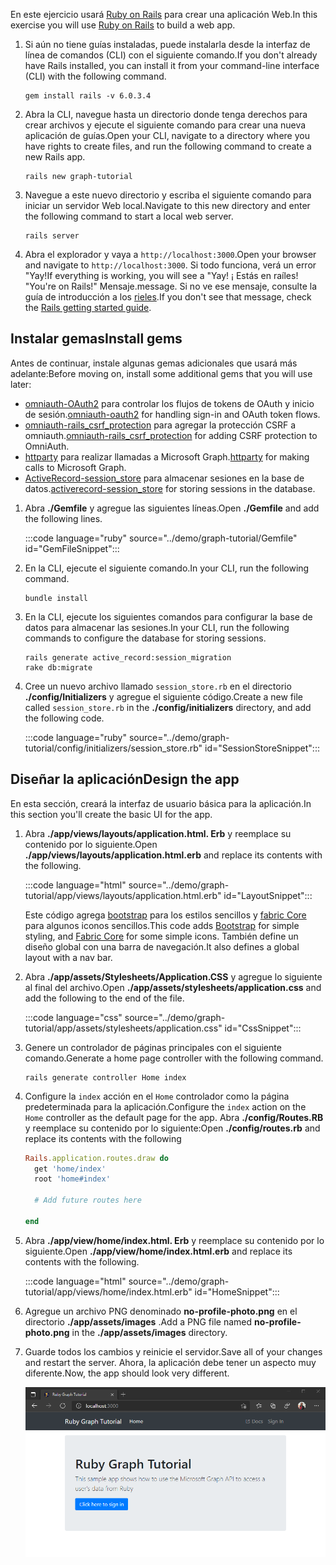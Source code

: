 <!-- markdownlint-disable MD002 MD041 -->

<span data-ttu-id="c6082-101">En este ejercicio usará [Ruby on Rails](https://rubyonrails.org/) para crear una aplicación Web.</span><span class="sxs-lookup"><span data-stu-id="c6082-101">In this exercise you will use [Ruby on Rails](https://rubyonrails.org/) to build a web app.</span></span>

1. <span data-ttu-id="c6082-102">Si aún no tiene guías instaladas, puede instalarla desde la interfaz de línea de comandos (CLI) con el siguiente comando.</span><span class="sxs-lookup"><span data-stu-id="c6082-102">If you don't already have Rails installed, you can install it from your command-line interface (CLI) with the following command.</span></span>

    ```Shell
    gem install rails -v 6.0.3.4
    ```

1. <span data-ttu-id="c6082-103">Abra la CLI, navegue hasta un directorio donde tenga derechos para crear archivos y ejecute el siguiente comando para crear una nueva aplicación de guías.</span><span class="sxs-lookup"><span data-stu-id="c6082-103">Open your CLI, navigate to a directory where you have rights to create files, and run the following command to create a new Rails app.</span></span>

    ```Shell
    rails new graph-tutorial
    ```

1. <span data-ttu-id="c6082-104">Navegue a este nuevo directorio y escriba el siguiente comando para iniciar un servidor Web local.</span><span class="sxs-lookup"><span data-stu-id="c6082-104">Navigate to this new directory and enter the following command to start a local web server.</span></span>

    ```Shell
    rails server
    ```

1. <span data-ttu-id="c6082-105">Abra el explorador y vaya a `http://localhost:3000`.</span><span class="sxs-lookup"><span data-stu-id="c6082-105">Open your browser and navigate to `http://localhost:3000`.</span></span> <span data-ttu-id="c6082-106">Si todo funciona, verá un error "Yay!</span><span class="sxs-lookup"><span data-stu-id="c6082-106">If everything is working, you will see a "Yay!</span></span> <span data-ttu-id="c6082-107">¡ Estás en raíles! "</span><span class="sxs-lookup"><span data-stu-id="c6082-107">You're on Rails!"</span></span> <span data-ttu-id="c6082-108">Mensaje.</span><span class="sxs-lookup"><span data-stu-id="c6082-108">message.</span></span> <span data-ttu-id="c6082-109">Si no ve ese mensaje, consulte la guía de introducción a los [rieles](http://guides.rubyonrails.org/).</span><span class="sxs-lookup"><span data-stu-id="c6082-109">If you don't see that message, check the [Rails getting started guide](http://guides.rubyonrails.org/).</span></span>

## <a name="install-gems"></a><span data-ttu-id="c6082-110">Instalar gemas</span><span class="sxs-lookup"><span data-stu-id="c6082-110">Install gems</span></span>

<span data-ttu-id="c6082-111">Antes de continuar, instale algunas gemas adicionales que usará más adelante:</span><span class="sxs-lookup"><span data-stu-id="c6082-111">Before moving on, install some additional gems that you will use later:</span></span>

- <span data-ttu-id="c6082-112">[omniauth-OAuth2](https://github.com/omniauth/omniauth-oauth2) para controlar los flujos de tokens de OAuth y inicio de sesión.</span><span class="sxs-lookup"><span data-stu-id="c6082-112">[omniauth-oauth2](https://github.com/omniauth/omniauth-oauth2) for handling sign-in and OAuth token flows.</span></span>
- <span data-ttu-id="c6082-113">[omniauth-rails_csrf_protection](https://github.com/cookpad/omniauth-rails_csrf_protection) para agregar la protección CSRF a omniauth.</span><span class="sxs-lookup"><span data-stu-id="c6082-113">[omniauth-rails_csrf_protection](https://github.com/cookpad/omniauth-rails_csrf_protection) for adding CSRF protection to OmniAuth.</span></span>
- <span data-ttu-id="c6082-114">[httparty](https://github.com/jnunemaker/httparty) para realizar llamadas a Microsoft Graph.</span><span class="sxs-lookup"><span data-stu-id="c6082-114">[httparty](https://github.com/jnunemaker/httparty) for making calls to Microsoft Graph.</span></span>
- <span data-ttu-id="c6082-115">[ActiveRecord-session_store](https://github.com/rails/activerecord-session_store) para almacenar sesiones en la base de datos.</span><span class="sxs-lookup"><span data-stu-id="c6082-115">[activerecord-session_store](https://github.com/rails/activerecord-session_store) for storing sessions in the database.</span></span>

1. <span data-ttu-id="c6082-116">Abra **./Gemfile** y agregue las siguientes líneas.</span><span class="sxs-lookup"><span data-stu-id="c6082-116">Open **./Gemfile** and add the following lines.</span></span>

    :::code language="ruby" source="../demo/graph-tutorial/Gemfile" id="GemFileSnippet":::

1. <span data-ttu-id="c6082-117">En la CLI, ejecute el siguiente comando.</span><span class="sxs-lookup"><span data-stu-id="c6082-117">In your CLI, run the following command.</span></span>

    ```Shell
    bundle install
    ```

1. <span data-ttu-id="c6082-118">En la CLI, ejecute los siguientes comandos para configurar la base de datos para almacenar las sesiones.</span><span class="sxs-lookup"><span data-stu-id="c6082-118">In your CLI, run the following commands to configure the database for storing sessions.</span></span>

    ```Shell
    rails generate active_record:session_migration
    rake db:migrate
    ```

1. <span data-ttu-id="c6082-119">Cree un nuevo archivo llamado `session_store.rb` en el directorio **./config/Initializers** y agregue el siguiente código.</span><span class="sxs-lookup"><span data-stu-id="c6082-119">Create a new file called `session_store.rb` in the **./config/initializers** directory, and add the following code.</span></span>

    :::code language="ruby" source="../demo/graph-tutorial/config/initializers/session_store.rb" id="SessionStoreSnippet":::

## <a name="design-the-app"></a><span data-ttu-id="c6082-120">Diseñar la aplicación</span><span class="sxs-lookup"><span data-stu-id="c6082-120">Design the app</span></span>

<span data-ttu-id="c6082-121">En esta sección, creará la interfaz de usuario básica para la aplicación.</span><span class="sxs-lookup"><span data-stu-id="c6082-121">In this section you'll create the basic UI for the app.</span></span>

1. <span data-ttu-id="c6082-122">Abra **./app/views/layouts/application.html. Erb** y reemplace su contenido por lo siguiente.</span><span class="sxs-lookup"><span data-stu-id="c6082-122">Open **./app/views/layouts/application.html.erb** and replace its contents with the following.</span></span>

    :::code language="html" source="../demo/graph-tutorial/app/views/layouts/application.html.erb" id="LayoutSnippet":::

    <span data-ttu-id="c6082-123">Este código agrega [bootstrap](http://getbootstrap.com/) para los estilos sencillos y [fabric Core](https://developer.microsoft.com/fluentui#/get-started#fabric-core) para algunos iconos sencillos.</span><span class="sxs-lookup"><span data-stu-id="c6082-123">This code adds [Bootstrap](http://getbootstrap.com/) for simple styling, and [Fabric Core](https://developer.microsoft.com/fluentui#/get-started#fabric-core) for some simple icons.</span></span> <span data-ttu-id="c6082-124">También define un diseño global con una barra de navegación.</span><span class="sxs-lookup"><span data-stu-id="c6082-124">It also defines a global layout with a nav bar.</span></span>

1. <span data-ttu-id="c6082-125">Abra **./app/assets/Stylesheets/Application.CSS** y agregue lo siguiente al final del archivo.</span><span class="sxs-lookup"><span data-stu-id="c6082-125">Open **./app/assets/stylesheets/application.css** and add the following to the end of the file.</span></span>

    :::code language="css" source="../demo/graph-tutorial/app/assets/stylesheets/application.css" id="CssSnippet":::

1. <span data-ttu-id="c6082-126">Genere un controlador de páginas principales con el siguiente comando.</span><span class="sxs-lookup"><span data-stu-id="c6082-126">Generate a home page controller with the following command.</span></span>

    ```Shell
    rails generate controller Home index
    ```

1. <span data-ttu-id="c6082-127">Configure la `index` acción en el `Home` controlador como la página predeterminada para la aplicación.</span><span class="sxs-lookup"><span data-stu-id="c6082-127">Configure the `index` action on the `Home` controller as the default page for the app.</span></span> <span data-ttu-id="c6082-128">Abra **./config/Routes.RB** y reemplace su contenido por lo siguiente:</span><span class="sxs-lookup"><span data-stu-id="c6082-128">Open **./config/routes.rb** and replace its contents with the following</span></span>

    ```ruby
    Rails.application.routes.draw do
      get 'home/index'
      root 'home#index'

      # Add future routes here

    end
    ```

1. <span data-ttu-id="c6082-129">Abra **./app/view/home/index.html. Erb** y reemplace su contenido por lo siguiente.</span><span class="sxs-lookup"><span data-stu-id="c6082-129">Open **./app/view/home/index.html.erb** and replace its contents with the following.</span></span>

    :::code language="html" source="../demo/graph-tutorial/app/views/home/index.html.erb" id="HomeSnippet":::

1. <span data-ttu-id="c6082-130">Agregue un archivo PNG denominado **no-profile-photo.png** en el directorio **./app/assets/images** .</span><span class="sxs-lookup"><span data-stu-id="c6082-130">Add a PNG file named **no-profile-photo.png** in the **./app/assets/images** directory.</span></span>

1. <span data-ttu-id="c6082-131">Guarde todos los cambios y reinicie el servidor.</span><span class="sxs-lookup"><span data-stu-id="c6082-131">Save all of your changes and restart the server.</span></span> <span data-ttu-id="c6082-132">Ahora, la aplicación debe tener un aspecto muy diferente.</span><span class="sxs-lookup"><span data-stu-id="c6082-132">Now, the app should look very different.</span></span>

    ![Una captura de pantalla de la Página principal rediseñada](./images/create-app-01.png)
